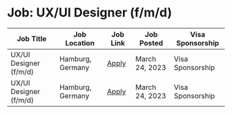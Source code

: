 # Job: UX/UI Designer (f/m/d)

| Job Title | Job Location | Job Link | Job Posted | Visa Sponsorship |
| --- | --- | --- | --- | --- |
| UX/UI Designer (f/m/d) | Hamburg, Germany | [Apply](https://justdice.io/jobs/?j_id=6f8d8822-1f6a-482f-82a8-e57adf2aff2e) | March 24, 2023 | Visa Sponsorship |
| UX/UI Designer (f/m/d) | Hamburg, Germany | [Apply](https://justdice.io/jobs/?j_id=6f8d8822-1f6a-482f-82a8-e57adf2aff2e) | March 24, 2023 | Visa Sponsorship |
